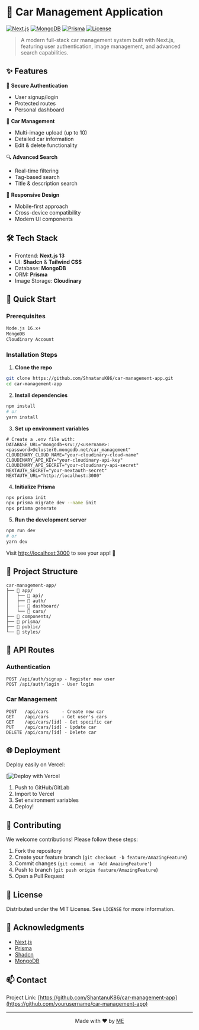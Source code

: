 # 🚗 Car Management Application

[![Next.js](https://img.shields.io/badge/Next.js-13.0-blueviolet.svg)](https://nextjs.org/)
[![MongoDB](https://img.shields.io/badge/MongoDB-Latest-brightgreen.svg)](https://www.mongodb.com/)
[![Prisma](https://img.shields.io/badge/Prisma-4.0-blue.svg)](https://www.prisma.io/)
[![License](https://img.shields.io/badge/License-MIT-yellow.svg)](LICENSE)

> A modern full-stack car management system built with Next.js, featuring user authentication, image management, and advanced search capabilities.


## ✨ Features

🔐 **Secure Authentication**
- User signup/login
- Protected routes
- Personal dashboard

🚙 **Car Management**
- Multi-image upload (up to 10)
- Detailed car information
- Edit & delete functionality

🔍 **Advanced Search**
- Real-time filtering
- Tag-based search
- Title & description search

📱 **Responsive Design**
- Mobile-first approach
- Cross-device compatibility
- Modern UI components

## 🛠️ Tech Stack

- Frontend: **Next.js 13**
- UI: **Shadcn** & **Tailwind CSS**
- Database: **MongoDB**
- ORM: **Prisma**
- Image Storage: **Cloudinary**

## 🚀 Quick Start

### Prerequisites

```bash
Node.js 16.x+
MongoDB
Cloudinary Account
```

### Installation Steps

1. **Clone the repo**
```bash
git clone https://github.com/ShnatanuK86/car-management-app.git
cd car-management-app
```

2. **Install dependencies**
```bash
npm install
# or
yarn install
```

3. **Set up environment variables**
```env
# Create a .env file with:
DATABASE_URL="mongodb+srv://<username>:<password>@cluster0.mongodb.net/car_management"
CLOUDINARY_CLOUD_NAME="your-cloudinary-cloud-name"
CLOUDINARY_API_KEY="your-cloudinary-api-key"
CLOUDINARY_API_SECRET="your-cloudinary-api-secret"
NEXTAUTH_SECRET="your-nextauth-secret"
NEXTAUTH_URL="http://localhost:3000"
```

4. **Initialize Prisma**
```bash
npx prisma init
npx prisma migrate dev --name init
npx prisma generate
```

5. **Run the development server**
```bash
npm run dev
# or
yarn dev
```

Visit [http://localhost:3000](http://localhost:3000) to see your app! 🎉

## 📁 Project Structure

```
car-management-app/
├── 📂 app/
│   ├── 📂 api/
│   ├── 📂 auth/
│   ├── 📂 dashboard/
│   └── 📂 cars/
├── 📂 components/
├── 📂 prisma/
├── 📂 public/
└── 📂 styles/
```

## 🔗 API Routes

### Authentication
```http
POST /api/auth/signup - Register new user
POST /api/auth/login - User login
```

### Car Management
```http
POST   /api/cars     - Create new car
GET    /api/cars     - Get user's cars
GET    /api/cars/[id] - Get specific car
PUT    /api/cars/[id] - Update car
DELETE /api/cars/[id] - Delete car
```

## 🌐 Deployment

Deploy easily on Vercel:

[![Deploy with Vercel](https://car-manage-lilac.vercel.app/)

1. Push to GitHub/GitLab
2. Import to Vercel
3. Set environment variables
4. Deploy!

## 👥 Contributing

We welcome contributions! Please follow these steps:

1. Fork the repository
2. Create your feature branch (`git checkout -b feature/AmazingFeature`)
3. Commit changes (`git commit -m 'Add AmazingFeature'`)
4. Push to branch (`git push origin feature/AmazingFeature`)
5. Open a Pull Request

## 📄 License

Distributed under the MIT License. See `LICENSE` for more information.

## 🙏 Acknowledgments

- [Next.js](https://nextjs.org/)
- [Prisma](https://www.prisma.io/)
- [Shadcn](https://ui.shadcn.com)
- [MongoDB](https://www.mongodb.com/)

## 📫 Contact


Project Link: [https://github.com/ShantanuK86/car-management-app](https://github.com/yourusername/car-management-app)

---

<p align="center">
  Made with ❤️ by <a href="https://github.com/ShantanuK86">ME</a>
</p>